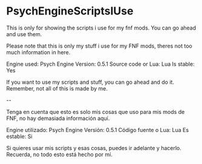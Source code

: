 # PsychEngineScriptsIUse
This is only for showing the scripts i use for my fnf mods. You can go ahead and use them.


Please note that this is only my stuff i use for my FNF mods, theres not too much information in here.


Engine used: Psych Engine
Version: 0.5.1
Source code or Lua: Lua
Is stable: Yes


If you want to use my scripts and stuff, you can go ahead and do it. Remember, not all of this is made by me.

--

Tenga en cuenta que esto es solo mis cosas que uso para mis mods de FNF, no hay demasiada información aquí.


Engine utilizado: Psych Engine
Versión: 0.5.1
Código fuente o Lua: Lua
Es estable: Si


Si quieres usar mis scripts y esas cosas, puedes ir adelante y hacerlo. Recuerda, no todo esto está hecho por mí.
